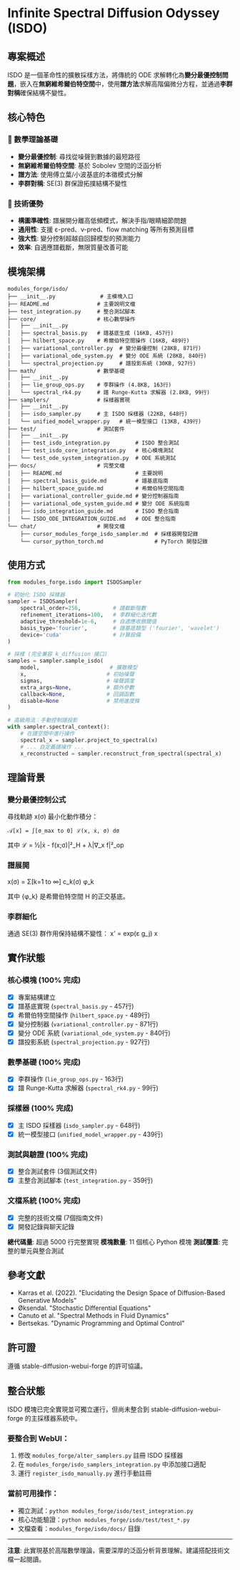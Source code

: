 # Infinite Spectral Diffusion Odyssey (ISDO)

## 專案概述

ISDO 是一個革命性的擴散採樣方法，將傳統的 ODE 求解轉化為**變分最優控制問題**，嵌入在**無窮維希爾伯特空間**中，使用**譜方法**求解高階偏微分方程，並通過**李群對稱**確保結構不變性。

## 核心特色

### 🔬 數學理論基礎
- **變分最優控制**: 尋找從噪聲到數據的最短路徑
- **無窮維希爾伯特空間**: 基於 Sobolev 空間的泛函分析
- **譜方法**: 使用傅立葉/小波基底的本徵模式分解
- **李群對稱**: SE(3) 群保證拓撲結構不變性

### 🚀 技術優勢
- **構圖準確性**: 譜展開分離高低頻模式，解決手指/眼睛細節問題
- **通用性**: 支援 ε-pred、v-pred、flow matching 等所有預測目標
- **強大性**: 變分控制超越自回歸模型的預測能力
- **效率**: 自適應譜截斷，無限質量改善可能

## 模塊架構

```
modules_forge/isdo/
├── __init__.py              # 主模塊入口
├── README.md               # 主要說明文檔
├── test_integration.py     # 整合測試腳本
├── core/                   # 核心數學操作
│   ├── __init__.py
│   ├── spectral_basis.py   # 譜基底生成 (16KB, 457行)
│   ├── hilbert_space.py    # 希爾伯特空間操作 (16KB, 489行)
│   ├── variational_controller.py  # 變分最優控制 (28KB, 871行)
│   ├── variational_ode_system.py  # 變分 ODE 系統 (28KB, 840行)
│   └── spectral_projection.py     # 譜投影系統 (30KB, 927行)
├── math/                   # 數學基礎
│   ├── __init__.py
│   ├── lie_group_ops.py    # 李群操作 (4.8KB, 163行)
│   └── spectral_rk4.py     # 譜 Runge-Kutta 求解器 (2.8KB, 99行)
├── samplers/               # 採樣器實現
│   ├── __init__.py
│   ├── isdo_sampler.py     # 主 ISDO 採樣器 (22KB, 648行)
│   └── unified_model_wrapper.py   # 統一模型接口 (13KB, 439行)
├── test/                   # 測試套件
│   ├── __init__.py
│   ├── test_isdo_integration.py        # ISDO 整合測試
│   ├── test_isdo_core_integration.py   # 核心模塊測試
│   └── test_ode_system_integration.py  # ODE 系統測試
├── docs/                   # 完整文檔
│   ├── README.md                       # 主要說明
│   ├── spectral_basis_guide.md         # 譜基底指南
│   ├── hilbert_space_guide.md          # 希爾伯特空間指南
│   ├── variational_controller_guide.md # 變分控制器指南
│   ├── variational_ode_system_guide.md # 變分 ODE 系統指南
│   ├── isdo_integration_guide.md       # ISDO 整合指南
│   └── ISDO_ODE_INTEGRATION_GUIDE.md   # ODE 整合指南
└── chat/                   # 開發文檔
    ├── cursor_modules_forge_isdo_sampler.md  # 採樣器開發記錄
    └── cursor_python_torch.md                # PyTorch 開發記錄
```

## 使用方式

```python
from modules_forge.isdo import ISDOSampler

# 初始化 ISDO 採樣器
sampler = ISDOSampler(
    spectral_order=256,          # 譜截斷階數
    refinement_iterations=100,   # 李群細化迭代數
    adaptive_threshold=1e-6,     # 自適應收斂閾值
    basis_type='fourier',        # 譜基底類型 ('fourier', 'wavelet')
    device='cuda'                # 計算設備
)

# 採樣 (完全兼容 k_diffusion 接口)
samples = sampler.sample_isdo(
    model,                      # 擴散模型
    x,                         # 初始噪聲
    sigmas,                    # 噪聲調度
    extra_args=None,           # 額外參數
    callback=None,             # 回調函數
    disable=None               # 禁用進度條
)

# 高級用法：手動控制譜投影
with sampler.spectral_context():
    # 在譜空間中進行操作
    spectral_x = sampler.project_to_spectral(x)
    # ... 自定義譜操作 ...
    x_reconstructed = sampler.reconstruct_from_spectral(spectral_x)
```

## 理論背景

### 變分最優控制公式

尋找軌跡 x(σ) 最小化動作積分：

```
𝒜[x] = ∫[σ_max to 0] ℒ(x, ẋ, σ) dσ
```

其中 ℒ = ½|ẋ - f(x;σ)|²_H + λ|∇_x f|²_op

### 譜展開

x(σ) = Σ[k=1 to ∞] c_k(σ) φ_k

其中 {φ_k} 是希爾伯特空間 H 的正交基底。

### 李群細化

通過 SE(3) 群作用保持結構不變性：
x' = exp(ε g_j) x

## 實作狀態

### 核心模塊 (100% 完成)
- [x] 專案結構建立
- [x] 譜基底實現 (`spectral_basis.py` - 457行)
- [x] 希爾伯特空間操作 (`hilbert_space.py` - 489行)
- [x] 變分控制器 (`variational_controller.py` - 871行)
- [x] 變分 ODE 系統 (`variational_ode_system.py` - 840行)
- [x] 譜投影系統 (`spectral_projection.py` - 927行)

### 數學基礎 (100% 完成)
- [x] 李群操作 (`lie_group_ops.py` - 163行)
- [x] 譜 Runge-Kutta 求解器 (`spectral_rk4.py` - 99行)

### 採樣器 (100% 完成)
- [x] 主 ISDO 採樣器 (`isdo_sampler.py` - 648行)
- [x] 統一模型接口 (`unified_model_wrapper.py` - 439行)

### 測試與驗證 (100% 完成)
- [x] 整合測試套件 (3個測試文件)
- [x] 主整合測試腳本 (`test_integration.py` - 359行)

### 文檔系統 (100% 完成)
- [x] 完整的技術文檔 (7個指南文件)
- [x] 開發記錄與聊天記錄

**總代碼量**: 超過 5000 行完整實現
**模塊數量**: 11 個核心 Python 模塊
**測試覆蓋**: 完整的單元與整合測試

## 參考文獻

- Karras et al. (2022). "Elucidating the Design Space of Diffusion-Based Generative Models"
- Øksendal. "Stochastic Differential Equations"
- Canuto et al. "Spectral Methods in Fluid Dynamics"
- Bertsekas. "Dynamic Programming and Optimal Control"

## 許可證

遵循 stable-diffusion-webui-forge 的許可協議。

## 整合狀態

ISDO 模塊已完全實現並可獨立運行，但尚未整合到 stable-diffusion-webui-forge 的主採樣器系統中。

### 要整合到 WebUI：
1. 修改 `modules_forge/alter_samplers.py` 註冊 ISDO 採樣器
2. 在 `modules_forge/isdo_samplers_integration.py` 中添加接口適配
3. 運行 `register_isdo_manually.py` 進行手動註冊

### 當前可用操作：
- 獨立測試：`python modules_forge/isdo/test_integration.py`
- 核心功能驗證：`python modules_forge/isdo/test/test_*.py`
- 文檔查看：`modules_forge/isdo/docs/` 目錄

---

**注意**: 此實現基於高階數學理論，需要深厚的泛函分析背景理解。建議搭配技術文檔一起閱讀。